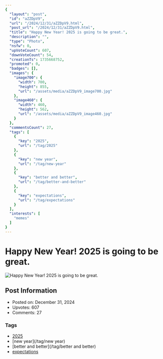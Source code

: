 ```yaml
---
{
  "layout": "post",
  "id": "aZZDpV9",
  "url": "/2024/12/31/aZZDpV9.html",
  "post_url": "/2024/12/31/aZZDpV9.html",
  "title": "Happy New Year! 2025 is going to be great.",
  "description": "",
  "type": "Photo",
  "nsfw": 0,
  "upVoteCount": 607,
  "downVoteCount": 54,
  "creationTs": 1735668752,
  "promoted": 0,
  "badges": [],
  "images": {
    "image700": {
      "width": 700,
      "height": 855,
      "url": "/assets/media/aZZDpV9_image700.jpg"
    },
    "image460": {
      "width": 460,
      "height": 562,
      "url": "/assets/media/aZZDpV9_image460.jpg"
    }
  },
  "commentsCount": 27,
  "tags": [
    {
      "key": "2025",
      "url": "/tag/2025"
    },
    {
      "key": "new year",
      "url": "/tag/new-year"
    },
    {
      "key": "better and better",
      "url": "/tag/better-and-better"
    },
    {
      "key": "expectations",
      "url": "/tag/expectations"
    }
  ],
  "interests": [
    "memes"
  ]
}
---
```


# Happy New Year! 2025 is going to be great.

![Happy New Year! 2025 is going to be great.](/assets/media/aZZDpV9_image700.jpg)

## Post Information

- Posted on: December 31, 2024
- Upvotes: 607
- Comments: 27

### Tags

- [2025](/tag/2025)
- [new year](/tag/new year)
- [better and better](/tag/better and better)
- [expectations](/tag/expectations)

